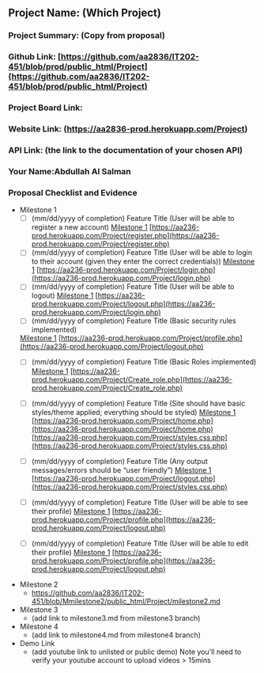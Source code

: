 ## Project Name: (Which Project)
### Project Summary: (Copy from proposal)
### Github Link: [https://github.com/aa2836/IT202-451/blob/prod/public_html/Project](https://github.com/aa2836/IT202-451/blob/prod/public_html/Project)
### Project Board Link: 
### Website Link: (https://aa2836-prod.herokuapp.com/Project)
### API Link: (the link to the documentation of your chosen API)
### Your Name:Abdullah Al Salman

 
 
### Proposal Checklist and Evidence

- Milestone 1
    -[ ] \(mm/dd/yyyy of completion) Feature Title (User will be able to register a new account)
    [Milestone 1](https://github.com/aa2836/IT202-451/blob/Mmilestone1/public_html/Project/milestone1.md)
    [https://aa236-prod.herokuapp.com/Project/register.php](https://aa236-prod.herokuapp.com/Project/register.php)
    -[ ] \(mm/dd/yyyy of completion) Feature Title (User will be able to login to their account (given they enter the correct credentials))
    [Milestone 1](https://github.com/aa2836/IT202-451/blob/Mmilestone1/public_html/Project/milestone1.md)
    [https://aa236-prod.herokuapp.com/Project/login.php](https://aa236-prod.herokuapp.com/Project/login.php) 
    -[ ] \(mm/dd/yyyy of completion) Feature Title (User will be able to logout)
    [Milestone 1](https://github.com/aa2836/IT202-451/blob/Mmilestone1/public_html/Project/milestone1.md)
    [https://aa236-prod.herokuapp.com/Project/logout.php](https://aa236-prod.herokuapp.com/Project/login.php) 
    -[ ] \(mm/dd/yyyy of completion) Feature Title (Basic security rules implemented)

    [Milestone 1](https://github.com/aa2836/IT202-451/blob/Mmilestone1/public_html/Project/milestone1.md)
    [https://aa236-prod.herokuapp.com/Project/profile.php](https://aa236-prod.herokuapp.com/Project/logout.php) 
    -[ ] \(mm/dd/yyyy of completion) Feature Title (Basic Roles implemented)
    [Milestone 1](https://github.com/aa2836/IT202-451/blob/Mmilestone1/public_html/Project/milestone1.md)
     [https://aa236-prod.herokuapp.com/Project/Create_role.php](https://aa236-prod.herokuapp.com/Project/Create_role.php) 
    -[ ] \(mm/dd/yyyy of completion) Feature Title (Site should have basic styles/theme applied; everything should be styled)
    [Milestone 1](https://github.com/aa2836/IT202-451/blob/Mmilestone1/public_html/Project/milestone1.md)
    [https://aa236-prod.herokuapp.com/Project/home.php](https://aa236-prod.herokuapp.com/Project/home.php)
     [https://aa236-prod.herokuapp.com/Project/styles.css.php](https://aa236-prod.herokuapp.com/Project/styles.css.php)  
    -[ ] \(mm/dd/yyyy of completion) Feature Title (Any output messages/errors should be “user friendly”)
    [Milestone 1](https://github.com/aa2836/IT202-451/blob/Mmilestone1/public_html/Project/milestone1.md)
    [https://aa236-prod.herokuapp.com/Project/logout.php](https://aa236-prod.herokuapp.com/Project/styles.css.php)
     
    -[ ] \(mm/dd/yyyy of completion) Feature Title (User will be able to see their profile)
    [Milestone 1](https://github.com/aa2836/IT202-451/blob/Mmilestone1/public_html/Project/milestone1.md)
    [https://aa236-prod.herokuapp.com/Project/profile.php](https://aa236-prod.herokuapp.com/Project/logout.php) 
    -[ ] \(mm/dd/yyyy of completion) Feature Title (User will be able to edit their profile)
    [Milestone 1](https://github.com/aa2836/IT202-451/blob/Mmilestone1/public_html/Project/milestone1.md)
    [https://aa236-prod.herokuapp.com/Project/profile.php](https://aa236-prod.herokuapp.com/Project/logout.php) 
    
    
    
   
- Milestone 2
  - https://github.com/aa2836/IT202-451/blob/Mmilestone2/public_html/Project/milestone2.md
- Milestone 3
  - (add link to milestone3.md from milestone3 branch)
- Milestone 4
  - (add link to milestone4.md from milestone4 branch)
- Demo Link
  - (add youtube link to unlisted or public demo) Note you'll need to verify your youtube account to upload videos > 15mins